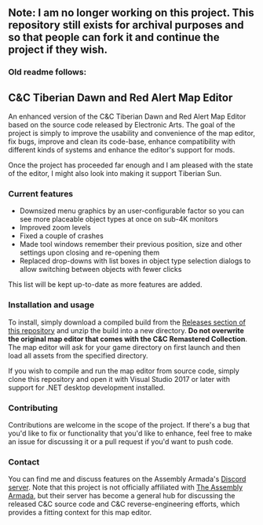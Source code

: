 ## Note: I am no longer working on this project. This repository still exists for archival purposes and so that people can fork it and continue the project if they wish. 

### Old readme follows:

## C&C Tiberian Dawn and Red Alert Map Editor

An enhanced version of the C&C Tiberian Dawn and Red Alert Map Editor based on the source code released by Electronic Arts.
The goal of the project is simply to improve the usability and convenience of the map editor, fix bugs, improve and clean its code-base,
enhance compatibility with different kinds of systems and enhance the editor's support for mods.

Once the project has proceeded far enough and I am pleased with the state of the editor, I might also look into making it support Tiberian Sun.

### Current features

* Downsized menu graphics by an user-configurable factor so you can see more placeable object types at once on sub-4K monitors
* Improved zoom levels
* Fixed a couple of crashes
* Made tool windows remember their previous position, size and other settings upon closing and re-opening them
* Replaced drop-downs with list boxes in object type selection dialogs to allow switching between objects with fewer clicks 

This list will be kept up-to-date as more features are added.

### Installation and usage

To install, simply download a compiled build from the [Releases section of this repository](https://github.com/Rampastring/CnCTDRAMapEditor/releases)
and unzip the build into a new directory.
**Do not overwrite the original map editor that comes with the C&C Remastered Collection**. The map editor will ask for your game
directory on first launch and then load all assets from the specified directory.

If you wish to compile and run the map editor from source code, simply clone this repository and open it
with Visual Studio 2017 or later with support for .NET desktop development installed.

### Contributing

Contributions are welcome in the scope of the project. If there's a bug that you'd like to fix or functionality that you'd like to enhance, feel free to make an issue for discussing it or a pull request if you'd want to push code.

### Contact

You can find me and discuss features on the Assembly Armada's [Discord server](https://discord.gg/UnWK2Tw). Note that this project is not officially affiliated with [The Assembly Armada](https://github.com/TheAssemblyArmada), but their server has become a general hub for discussing the released C&C source code and C&C reverse-engineering efforts, which provides a fitting context for this map editor.
